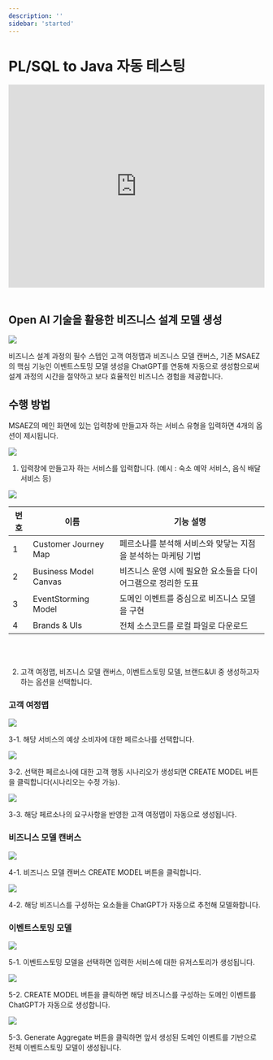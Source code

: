```yaml
---
description: ''
sidebar: 'started'
---
```


# PL/SQL to Java 자동 테스팅

<div style = "height:400px; object-fit: cover;">
<iframe style = "width:100%; height:100%;" src="https://www.youtube.com/embed/M6vK9WtyLwQ" title="YouTube video player" frameborder="0" allow="accelerometer; autoplay; clipboard-write; encrypted-media; gyroscope; picture-in-picture" allowfullscreen></iframe>
</div><br>

## Open AI 기술을 활용한 비즈니스 설계 모델 생성

![](../../src/img/gpt0.png)

비즈니스 설계 과정의 필수 스텝인 고객 여정맵과 비즈니스 모델 캔버스, 기존 MSAEZ의 핵심 기능인 이벤트스토밍 모델 생성을 ChatGPT를 연동해 자동으로 생성함으로써 설계 과정의 시간을 절약하고 보다 효율적인 비즈니스 경험을 제공합니다.

## 수행 방법
MSAEZ의 메인 화면에 있는 입력창에 만들고자 하는 서비스 유형을 입력하면 4개의 옵션이 제시됩니다.

![](../../src/img/features/fimage8.png) 

1. 입력창에 만들고자 하는 서비스를 입력합니다. (예시 : 숙소 예약 서비스, 음식 배달 서비스 등)

![](../../src/img/features/fimage9.png)

<table class="responsive-table">
    <thead>
        <tr>
            <th>번호</th>
            <th>이름</th>
            <th>기능 설명</th>
        </tr>
    </thead>
    <tbody>
        <tr>
            <td>1</td>
            <td>Customer Journey Map</td>
            <td>페르소나를 분석해 서비스와 맞닿는 지점을 분석하는 마케팅 기법</td>
        </tr>
        <tr>
            <td>2</td>
            <td>Business Model Canvas</td>
            <td>비즈니스 운영 시에 필요한 요소들을 다이어그램으로 정리한 도표</td>
        </tr>
        <tr>
            <td>3</td>
            <td>EventStorming Model</td>
            <td>도메인 이벤트를 중심으로 비즈니스 모델을 구현</td>
        </tr>
        <tr>
            <td>4</td>
            <td>Brands & UIs</td>
            <td>전체 소스코드를 로컬 파일로 다운로드</td>
        </tr>
    </tbody>
</table>

<div class="mobile-view">
<div>1. Customer Journey Map</div>
<span>페르소나를 분석해 서비스와 맞닿는 지점을 분석하는 마케팅 기법</span>

<div>2. Business Model Canvas</div>
<span>비즈니스 운영 시에 필요한 요소들을 다이어그램으로 정리한 도표</span>

<div>3. EventStorming Model</div>
<span>도메인 이벤트를 중심으로 비즈니스 모델을 구현</span>

<div>4. Brands & UIs</div>
<span>전체 소스코드를 로컬 파일로 다운로드</span>
</div>
<br><br>

2. 고객 여정맵, 비즈니스 모델 캔버스, 이벤트스토밍 모델, 브랜드&UI 중 생성하고자 하는 옵션을 선택합니다.

### 고객 여정맵

![](../../src/img/gpt3.png)

3-1. 해당 서비스의 예상 소비자에 대한 페르소나를 선택합니다. 

![](../../src/img/gpt4.png)

3-2. 선택한 페르소나에 대한 고객 행동 시나리오가 생성되면 CREATE MODEL 버튼을 클릭합니다(시나리오는 수정 가능).

![](../../src/img/gpt5.png)

3-3. 해당 페르소나의 요구사항을 반영한 고객 여정맵이 자동으로 생성됩니다.
 
### 비즈니스 모델 캔버스

![](../../src/img/gpt6.png)

4-1. 비즈니스 모델 캔버스 CREATE MODEL 버튼을 클릭합니다. 

![](../../src/img/gpt7.png)

4-2. 해당 비즈니스를 구성하는 요소들을 ChatGPT가 자동으로 추천해 모델화합니다.

### 이벤트스토밍 모델

![](../../src/img/gptgif1.gif)

5-1. 이벤트스토밍 모델을 선택하면 입력한 서비스에 대한 유저스토리가 생성됩니다. 

![](../../src/img/gptgif2.gif)

5-2. CREATE MODEL 버튼을 클릭하면 해당 비즈니스를 구성하는 도메인 이벤트를 ChatGPT가 자동으로 생성합니다.

![](../../src/img/gptgif3.gif)

5-3. Generate Aggregate 버튼을 클릭하면 앞서 생성된 도메인 이벤트를 기반으로 전체 이벤트스토밍 모델이 생성됩니다.

<style>
.mobile-view {
    display: none;
}

@media screen and (max-width: 499px) {
    .responsive-table {
        display: none;
    }

    .mobile-view {
        display: block;
    }

    .mobile-view div {
        font-size: 16px;
        font-weight: bold;
        margin-top:20px;
    }
}
</style>